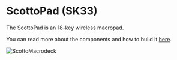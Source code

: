 # ScottoPad (SK33)

The ScottoPad is an 18-key wireless macropad.

You can read more about the components and how to build it [here](https://scottokeebs.com/blogs/macropads/scottopad-handwired-macropad).

![ScottoMacrodeck](https://user-images.githubusercontent.com/8194147/213901543-e875c192-bdfa-46bb-9397-392630f1b53a.jpg)
